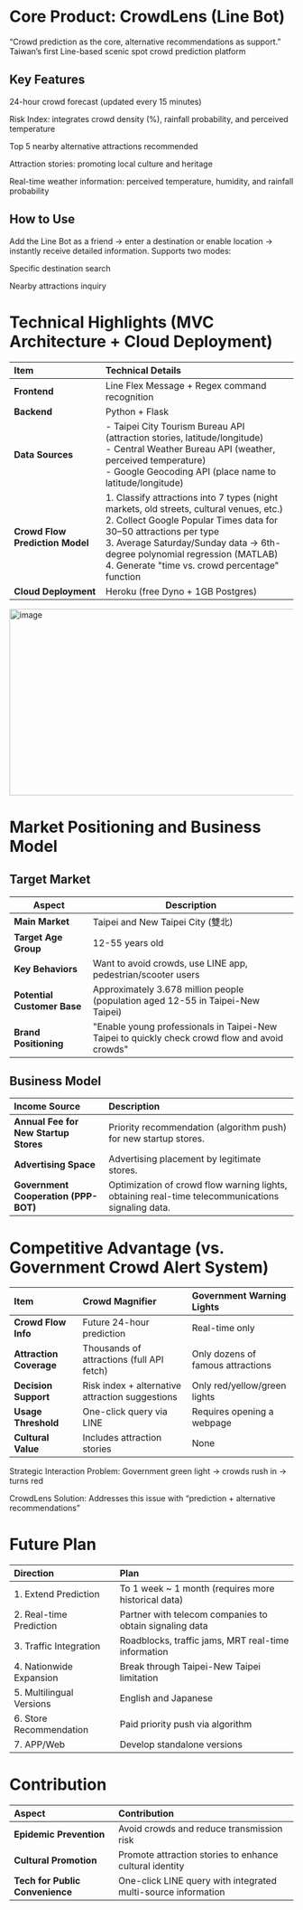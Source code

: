 # Core Product: CrowdLens (Line Bot)

“Crowd prediction as the core, alternative recommendations as support.”
Taiwan’s first Line-based scenic spot crowd prediction platform

## Key Features

24-hour crowd forecast (updated every 15 minutes)

Risk Index: integrates crowd density (%), rainfall probability, and perceived temperature

Top 5 nearby alternative attractions recommended

Attraction stories: promoting local culture and heritage

Real-time weather information: perceived temperature, humidity, and rainfall probability

## How to Use

Add the Line Bot as a friend → enter a destination or enable location → instantly receive detailed information.
Supports two modes:

Specific destination search

Nearby attractions inquiry

# Technical Highlights (MVC Architecture + Cloud Deployment)

| Item | Technical Details |
| :--- | :--- |
| **Frontend** | Line Flex Message + Regex command recognition |
| **Backend** | Python + Flask |
| **Data Sources** | - Taipei City Tourism Bureau API (attraction stories, latitude/longitude)<br>- Central Weather Bureau API (weather, perceived temperature)<br>- Google Geocoding API (place name to latitude/longitude) |
| **Crowd Flow Prediction Model** | 1. Classify attractions into 7 types (night markets, old streets, cultural venues, etc.)<br>2. Collect Google Popular Times data for 30–50 attractions per type<br>3. Average Saturday/Sunday data → 6th-degree polynomial regression (MATLAB)<br>4. Generate "time vs. crowd percentage" function |
| **Cloud Deployment** | Heroku (free Dyno + 1GB Postgres) |

<img width="813" height="330" alt="image" src="https://github.com/user-attachments/assets/89c912a0-e1dd-4008-b9bd-51965f013f48" />



# Market Positioning and Business Model

## Target Market
| Aspect                  | Description                                                                 |
|-------------------------|-----------------------------------------------------------------------------|
| **Main Market**         | Taipei and New Taipei City (雙北)                                           |
| **Target Age Group**    | 12-55 years old                                                            |
| **Key Behaviors**       | Want to avoid crowds, use LINE app, pedestrian/scooter users                |
| **Potential Customer Base** | Approximately 3.678 million people (population aged 12-55 in Taipei-New Taipei) |
| **Brand Positioning**   | "Enable young professionals in Taipei-New Taipei to quickly check crowd flow and avoid crowds" |

## Business Model
| Income Source | Description |
| :--- | :--- |
| **Annual Fee for New Startup Stores** | Priority recommendation (algorithm push) for new startup stores. |
| **Advertising Space** | Advertising placement by legitimate stores. |
| **Government Cooperation (PPP-BOT)** | Optimization of crowd flow warning lights, obtaining real-time telecommunications signaling data. |

# Competitive Advantage (vs. Government Crowd Alert System)

| Item | Crowd Magnifier | Government Warning Lights |
| :--- | :--- | :--- |
| **Crowd Flow Info** | Future 24-hour prediction | Real-time only |
| **Attraction Coverage** | Thousands of attractions (full API fetch) | Only dozens of famous attractions |
| **Decision Support** | Risk index + alternative attraction suggestions | Only red/yellow/green lights |
| **Usage Threshold** | One-click query via LINE | Requires opening a webpage |
| **Cultural Value** | Includes attraction stories | None |

Strategic Interaction Problem:
Government green light → crowds rush in → turns red

CrowdLens Solution:
Addresses this issue with “prediction + alternative recommendations”


# Future Plan
| Direction | Plan |
| :--- | :--- |
| 1. Extend Prediction | To 1 week ~ 1 month (requires more historical data) |
| 2. Real-time Prediction | Partner with telecom companies to obtain signaling data |
| 3. Traffic Integration | Roadblocks, traffic jams, MRT real-time information |
| 4. Nationwide Expansion | Break through Taipei-New Taipei limitation |
| 5. Multilingual Versions | English and Japanese |
| 6. Store Recommendation | Paid priority push via algorithm |
| 7. APP/Web | Develop standalone versions |

# Contribution
| Aspect | Contribution |
| :--- | :--- |
| **Epidemic Prevention** | Avoid crowds and reduce transmission risk |
| **Cultural Promotion** | Promote attraction stories to enhance cultural identity |
| **Tech for Public Convenience** | One-click LINE query with integrated multi-source information |
